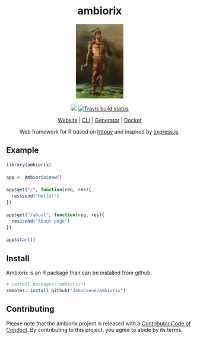 <div align="center">

# ambiorix

<img src="man/figures/ambiorix.png" height = "200px"/>

<!-- badges: start -->
![](https://img.shields.io/badge/experimental--orange)
[![Travis build status](https://img.shields.io/travis/com/JohnCoene/ambiorix?style=flat-square)](https://travis-ci.com/JohnCoene/ambiorix)
<!-- badges: end -->

[Website](https://ambiorix.john-coene.com) | [CLI](https://github.com/JohnCoene/ambiorix-cli) | [Generator](https://github.com/JohnCoene/ambiorix.generator) | [Docker](https://hub.docker.com/r/jcoenep/ambiorix)

Web framework for R based on [httpuv](https://github.com/rstudio/httpuv) and inspired by [express.js](https://github.com/expressjs/express).

</div>


## Example

``` r
library(ambiorix)

app <- Ambiorix$new()

app$get("/", function(req, res){
  res$send("Hello!")
})

app$get("/about", function(req, res){
  res$send("About page")
})

app$start()
```

## Install

Ambiorix is an R package than can be installed from github.

```r
# install.packages("ambiorix")
remotes::install_github("JohnCoene/ambiorix")
```

## Contributing

Please note that the ambiorix project is released with a [Contributor Code of Conduct](https://contributor-covenant.org/version/2/0/CODE_OF_CONDUCT.html). By contributing to this project, you agree to abide by its terms.
